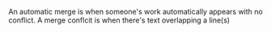 An automatic merge is when someone's work automatically appears with no conflict.
A merge conflcit is when there's text overlapping a line(s)